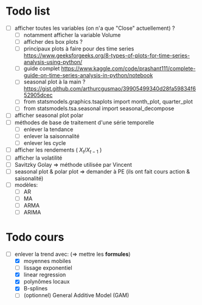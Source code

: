 # Todo list
- [ ] afficher toutes les variables (on n'a que "Close" actuellement) ?
  - [ ] notamment afficher la variable Volume
  - [ ] afficher des box plots ?
  - [ ] principaux plots à faire pour des time series https://www.geeksforgeeks.org/8-types-of-plots-for-time-series-analysis-using-python/
  - [ ] guide complet https://www.kaggle.com/code/prashant111/complete-guide-on-time-series-analysis-in-python/notebook
  - [ ] seasonal plot à la main ? https://gist.github.com/arthurcgusmao/39905499340d28fa59834f652905dcec
  - [ ] from statsmodels.graphics.tsaplots import month_plot, quarter_plot
  - [ ] from statsmodels.tsa.seasonal import seasonal_decompose
- [ ] afficher seasonal plot polar
- [ ] méthodes de base de traitement d'une série temporelle
  - [ ] enlever la tendance
  - [ ] enlever la saisonnalité
  - [ ] enlever les cycle
- [ ] afficher les rendements ( $X_t / X_{t-1}$ )
- [ ] afficher la volatilité
- [ ] Savitzky Golay => méthode utilisée par Vincent
- [ ] seasonal plot & polar plot => demander à PE (ils ont fait cours action & saisonalité)
- [ ] modèles:
  - [ ] AR
  - [ ] MA
  - [ ] ARMA
  - [ ] ARIMA

# Todo cours
- [ ] enlever la trend avec:  (=> mettre les **formules**)
  - [x] moyennes mobiles
  - [ ] lissage exponentiel
  - [x] linear regression
  - [x] polynômes locaux
  - [x] B-splines
  - [ ] (optionnel) General Additive Model (GAM)
